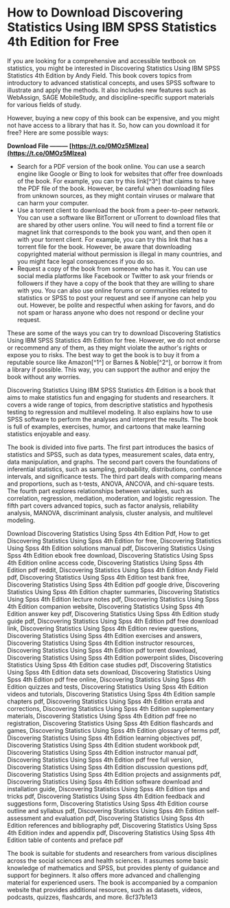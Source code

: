 
 
# How to Download Discovering Statistics Using IBM SPSS Statistics 4th Edition for Free
 
If you are looking for a comprehensive and accessible textbook on statistics, you might be interested in Discovering Statistics Using IBM SPSS Statistics 4th Edition by Andy Field. This book covers topics from introductory to advanced statistical concepts, and uses SPSS software to illustrate and apply the methods. It also includes new features such as WebAssign, SAGE MobileStudy, and discipline-specific support materials for various fields of study.
 
However, buying a new copy of this book can be expensive, and you might not have access to a library that has it. So, how can you download it for free? Here are some possible ways:
 
**Download File ——— [https://t.co/0MOz5Mlzea](https://t.co/0MOz5Mlzea)**


 
- Search for a PDF version of the book online. You can use a search engine like Google or Bing to look for websites that offer free downloads of the book. For example, you can try this link[^3^] that claims to have the PDF file of the book. However, be careful when downloading files from unknown sources, as they might contain viruses or malware that can harm your computer.
- Use a torrent client to download the book from a peer-to-peer network. You can use a software like BitTorrent or uTorrent to download files that are shared by other users online. You will need to find a torrent file or magnet link that corresponds to the book you want, and then open it with your torrent client. For example, you can try this link that has a torrent file for the book. However, be aware that downloading copyrighted material without permission is illegal in many countries, and you might face legal consequences if you do so.
- Request a copy of the book from someone who has it. You can use social media platforms like Facebook or Twitter to ask your friends or followers if they have a copy of the book that they are willing to share with you. You can also use online forums or communities related to statistics or SPSS to post your request and see if anyone can help you out. However, be polite and respectful when asking for favors, and do not spam or harass anyone who does not respond or decline your request.

These are some of the ways you can try to download Discovering Statistics Using IBM SPSS Statistics 4th Edition for free. However, we do not endorse or recommend any of them, as they might violate the author's rights or expose you to risks. The best way to get the book is to buy it from a reputable source like Amazon[^1^] or Barnes & Noble[^2^], or borrow it from a library if possible. This way, you can support the author and enjoy the book without any worries.

Discovering Statistics Using IBM SPSS Statistics 4th Edition is a book that aims to make statistics fun and engaging for students and researchers. It covers a wide range of topics, from descriptive statistics and hypothesis testing to regression and multilevel modeling. It also explains how to use SPSS software to perform the analyses and interpret the results. The book is full of examples, exercises, humor, and cartoons that make learning statistics enjoyable and easy.
 
The book is divided into five parts. The first part introduces the basics of statistics and SPSS, such as data types, measurement scales, data entry, data manipulation, and graphs. The second part covers the foundations of inferential statistics, such as sampling, probability, distributions, confidence intervals, and significance tests. The third part deals with comparing means and proportions, such as t-tests, ANOVA, ANCOVA, and chi-square tests. The fourth part explores relationships between variables, such as correlation, regression, mediation, moderation, and logistic regression. The fifth part covers advanced topics, such as factor analysis, reliability analysis, MANOVA, discriminant analysis, cluster analysis, and multilevel modeling.
 
Download Discovering Statistics Using Spss 4th Edition Pdf,  How to get Discovering Statistics Using Spss 4th Edition for free,  Discovering Statistics Using Spss 4th Edition solutions manual pdf,  Discovering Statistics Using Spss 4th Edition ebook free download,  Discovering Statistics Using Spss 4th Edition online access code,  Discovering Statistics Using Spss 4th Edition pdf reddit,  Discovering Statistics Using Spss 4th Edition Andy Field pdf,  Discovering Statistics Using Spss 4th Edition test bank free,  Discovering Statistics Using Spss 4th Edition pdf google drive,  Discovering Statistics Using Spss 4th Edition chapter summaries,  Discovering Statistics Using Spss 4th Edition lecture notes pdf,  Discovering Statistics Using Spss 4th Edition companion website,  Discovering Statistics Using Spss 4th Edition answer key pdf,  Discovering Statistics Using Spss 4th Edition study guide pdf,  Discovering Statistics Using Spss 4th Edition pdf free download link,  Discovering Statistics Using Spss 4th Edition review questions,  Discovering Statistics Using Spss 4th Edition exercises and answers,  Discovering Statistics Using Spss 4th Edition instructor resources,  Discovering Statistics Using Spss 4th Edition pdf torrent download,  Discovering Statistics Using Spss 4th Edition powerpoint slides,  Discovering Statistics Using Spss 4th Edition case studies pdf,  Discovering Statistics Using Spss 4th Edition data sets download,  Discovering Statistics Using Spss 4th Edition pdf free online,  Discovering Statistics Using Spss 4th Edition quizzes and tests,  Discovering Statistics Using Spss 4th Edition videos and tutorials,  Discovering Statistics Using Spss 4th Edition sample chapters pdf,  Discovering Statistics Using Spss 4th Edition errata and corrections,  Discovering Statistics Using Spss 4th Edition supplementary materials,  Discovering Statistics Using Spss 4th Edition pdf free no registration,  Discovering Statistics Using Spss 4th Edition flashcards and games,  Discovering Statistics Using Spss 4th Edition glossary of terms pdf,  Discovering Statistics Using Spss 4th Edition learning objectives pdf,  Discovering Statistics Using Spss 4th Edition student workbook pdf,  Discovering Statistics Using Spss 4th Edition instructor manual pdf,  Discovering Statistics Using Spss 4th Edition pdf free full version,  Discovering Statistics Using Spss 4th Edition discussion questions pdf,  Discovering Statistics Using Spss 4th Edition projects and assignments pdf,  Discovering Statistics Using Spss 4th Edition software download and installation guide,  Discovering Statistics Using Spss 4th Edition tips and tricks pdf,  Discovering Statistics Using Spss 4th Edition feedback and suggestions form,  Discovering Statistics Using Spss 4th Edition course outline and syllabus pdf,  Discovering Statistics Using Spss 4th Edition self-assessment and evaluation pdf,  Discovering Statistics Using Spss 4th Edition references and bibliography pdf,  Discovering Statistics Using Spss 4th Edition index and appendix pdf,  Discovering Statistics Using Spss 4th Edition table of contents and preface pdf
 
The book is suitable for students and researchers from various disciplines across the social sciences and health sciences. It assumes some basic knowledge of mathematics and SPSS, but provides plenty of guidance and support for beginners. It also offers more advanced and challenging material for experienced users. The book is accompanied by a companion website that provides additional resources, such as datasets, videos, podcasts, quizzes, flashcards, and more.
 8cf37b1e13
 
